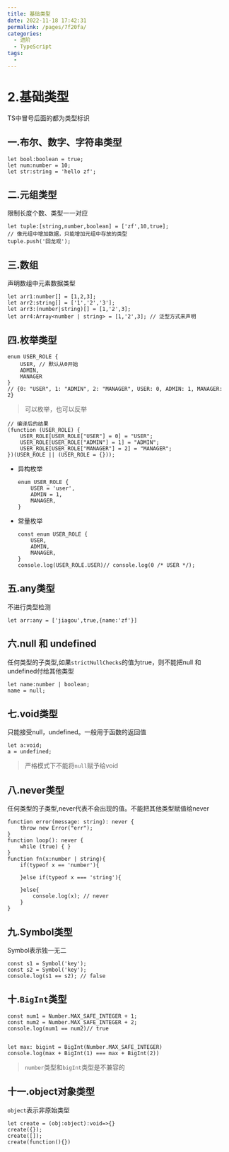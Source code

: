 ```yaml
---
title: 基础类型
date: 2022-11-18 17:42:31
permalink: /pages/7f20fa/
categories:
  - 进阶
  - TypeScript
tags:
  - 
---
```

# 2.基础类型

TS中冒号后面的都为类型标识

## 一.布尔、数字、字符串类型



```
let bool:boolean = true;
let num:number = 10;
let str:string = 'hello zf';
```

## 二.元组类型

限制长度个数、类型一一对应



```
let tuple:[string,number,boolean] = ['zf',10,true];
// 像元组中增加数据，只能增加元组中存放的类型
tuple.push('回龙观');
```

## 三.数组

声明数组中元素数据类型



```
let arr1:number[] = [1,2,3];
let arr2:string[] = ['1','2','3'];
let arr3:(number|string)[] = [1,'2',3];
let arr4:Array<number | string> = [1,'2',3]; // 泛型方式来声明
```

## 四.枚举类型



```
enum USER_ROLE {
    USER, // 默认从0开始
    ADMIN,
    MANAGER
}
// {0: "USER", 1: "ADMIN", 2: "MANAGER", USER: 0, ADMIN: 1, MANAGER: 2}
```

> 可以枚举，也可以反举



```
// 编译后的结果
(function (USER_ROLE) {
    USER_ROLE[USER_ROLE["USER"] = 0] = "USER";
    USER_ROLE[USER_ROLE["ADMIN"] = 1] = "ADMIN";
    USER_ROLE[USER_ROLE["MANAGER"] = 2] = "MANAGER";
})(USER_ROLE || (USER_ROLE = {}));
```

- 异构枚举

  

  ```
  enum USER_ROLE {
      USER = 'user',
      ADMIN = 1,
      MANAGER,
  }
  ```

- 常量枚举

  

  ```
  const enum USER_ROLE {
      USER,
      ADMIN,
      MANAGER,
  }
  console.log(USER_ROLE.USER)// console.log(0 /* USER */);
  ```

## 五.any类型

不进行类型检测



```
let arr:any = ['jiagou',true,{name:'zf'}]
```

## 六.null 和 undefined

任何类型的子类型,如果`strictNullChecks`的值为true，则不能把null 和 undefined付给其他类型



```
let name:number | boolean;
name = null;
```

## 七.void类型

只能接受null，undefined。一般用于函数的返回值



```
let a:void;
a = undefined;
```



> 严格模式下不能将`null`赋予给void

## 八.never类型

任何类型的子类型,never代表不会出现的值。不能把其他类型赋值给never



```
function error(message: string): never {
    throw new Error("err");
}
function loop(): never {
    while (true) { }
}
function fn(x:number | string){
    if(typeof x == 'number'){

    }else if(typeof x === 'string'){

    }else{
        console.log(x); // never
    }
}
```

## 九.Symbol类型

Symbol表示独一无二



```
const s1 = Symbol('key');
const s2 = Symbol('key');
console.log(s1 == s2); // false
```



## 十.`BigInt`类型



```
const num1 = Number.MAX_SAFE_INTEGER + 1;
const num2 = Number.MAX_SAFE_INTEGER + 2;
console.log(num1 == num2)// true


let max: bigint = BigInt(Number.MAX_SAFE_INTEGER)
console.log(max + BigInt(1) === max + BigInt(2))
```



> `number`类型和`bigInt`类型是不兼容的

## 十一.object对象类型

`object`表示非原始类型



```
let create = (obj:object):void=>{}
create({});
create([]);
create(function(){})
```

